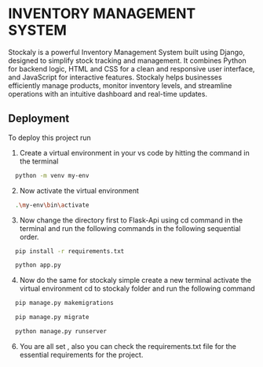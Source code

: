 # INVENTORY MANAGEMENT SYSTEM
Stockaly is a powerful Inventory Management System built using Django, designed to simplify stock tracking and management. It combines Python for backend logic, HTML and CSS for a clean and responsive user interface, and JavaScript for interactive features. Stockaly helps businesses efficiently manage products, monitor inventory levels, and streamline operations with an intuitive dashboard and real-time updates.


## Deployment

To deploy this project run

1. Create a virtual environment in your vs code by hitting the command in the terminal
```bash
  python -m venv my-env
```
2. Now activate the virtual environment
```bash
  .\my-env\bin\activate
```
3. Now change the directory first to Flask-Api using cd command in the terminal and run the following commands in the following sequential order.
```bash
  pip install -r requirements.txt
```
```bash
  python app.py
```
4. Now do the same for stockaly simple create a new terminal activate the virtual environment cd to stockaly folder and run the following command 
```bash
  pip manage.py makemigrations
  ```
```bash
  pip manage.py migrate
  ```
```bash
  python manage.py runserver
``` 

6. You are all set , also you can check the requirements.txt file for the essential requirements for the project.

